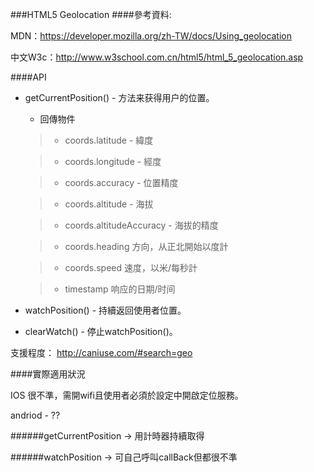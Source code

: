 ###HTML5 Geolocation
####參考資料:

MDN：https://developer.mozilla.org/zh-TW/docs/Using_geolocation

中文W3c：http://www.w3school.com.cn/html5/html_5_geolocation.asp

####API
+ getCurrentPosition() - 方法来获得用户的位置。
	+ 回傳物件
	
	> + coords.latitude - 緯度

	> + coords.longitude - 經度
	
	> + coords.accuracy - 位置精度
	
	> + coords.altitude - 海拔
	
	> + coords.altitudeAccuracy - 海拔的精度
	
	> + coords.heading	方向，从正北開始以度計
	
	> + coords.speed	速度，以米/每秒計
	
	> + timestamp	响应的日期/时间
	

+ watchPosition() - 持續返回使用者位置。
+ clearWatch() - 停止watchPosition()。

支援程度：
http://caniuse.com/#search=geo

####實際適用狀況

IOS 很不準，需開wifi且使用者必須於設定中開啟定位服務。

andriod - ??

######getCurrentPosition -> 用計時器持續取得

######watchPosition -> 可自己呼叫callBack但都很不準

